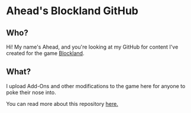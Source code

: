 # Ahead's Blockland GitHub

## Who?
Hi! My name's Ahead, and you're looking at my GitHub for content I've created for the game [Blockland](https://blockland.us).

## What?
I upload Add-Ons and other modifications to the game here for anyone to poke their nose into.

You can read more about this repository [here.](./wiki)
